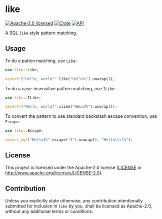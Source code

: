 # like

[![Apache-2.0 licensed](https://img.shields.io/badge/license-Apache--2.0-blue.svg)](LICENSE)
[![Crate](https://img.shields.io/crates/v/like.svg)](https://crates.io/crates/like)
[![API](https://docs.rs/like/badge.svg)](https://docs.rs/like)

A SQL `like` style pattern matching.

## Usage

To do a patten matching, use `Like`:

```Rust
use like::Like;

assert!("Hello, world!".like("Hello%").unwrap());
```

To do a case-insensitive pattern matching, use `ILike`:

```Rust
use like::ILike;

assert!("Hello, world!".ilike("HELLO%").unwrap());
```

To convert the pattern to use standard backslash escape convention, use `Escape`:

```Rust
use like::Escape;

assert_eq!("Hello$%".escape("$").unwrap(), "Hello\\\\%");
```

## License

This project is licensed under the Apache-2.0 license ([LICENSE](LICENSE) or http://www.apache.org/licenses/LICENSE-2.0).

## Contribution

Unless you explicitly state otherwise, any contribution intentionally submitted
for inclusion in `like` by you, shall be licensed as Apache-2.0, without any additional
terms or conditions.
